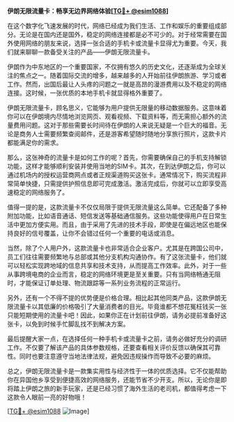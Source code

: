 **伊朗无限流量卡：畅享无边界网络体验[[TG💪+ @esim1088](https://t.me/s/esim1088)]**

在这个数字化飞速发展的时代，网络已经成为我们生活、工作和娱乐的重要组成部分。无论是在国内还是国外，稳定的网络连接都是必不可少的。对于经常需要在国外使用网络的朋友来说，选择一张合适的手机卡或流量卡显得尤为重要。今天，我们就来聊聊一款备受关注的产品——伊朗无限流量卡。

伊朗作为中东地区的一个重要国家，不仅拥有悠久的历史文化，还逐渐成为全球关注的焦点之一。随着国际交流的增多，越来越多的人开始前往伊朗旅游、学习或者工作。然而，出国后最让人头疼的问题之一就是高昂的漫游费用以及不稳定的网络连接。这时候，一张优质的本地手机卡就显得格外重要了。

伊朗无限流量卡，顾名思义，它能够为用户提供无限量的移动数据服务。这意味着你可以在伊朗境内尽情地浏览网页、观看视频、下载资料等，而无需担心额外的流量费用问题。这对于那些需要长时间待在伊朗的人来说无疑是一个巨大的福音。无论是商务人士需要频繁查阅邮件，还是游客希望随时随地分享旅行照片，这款卡片都能满足你的需求。

那么，这张神奇的流量卡是如何工作的呢？首先，你需要确保自己的手机支持解锁功能，这样才能够顺利安装并使用当地的SIM卡。其次，在到达伊朗之后，你可以通过机场内的授权运营商网点或者正规渠道购买这张卡。通常情况下，购买流程非常简单快捷，只需提供护照信息即可完成激活。激活完成后，你就可以立即享受高速稳定的网络服务了。

值得一提的是，这款流量卡不仅仅局限于提供无限流量这么简单。它还配备了多种附加功能，比如语音通话、短信发送等基础通信服务。这些功能使得用户在日常生活中更加方便实用。而且，由于采用了先进的技术手段，即使是在偏远地区也能保持良好的信号覆盖，让你不会错过任何一个重要的电话或消息。

当然，除了个人用户外，这款流量卡也非常适合企业客户。尤其是在跨国公司中，员工们往往需要频繁地与总部或其他分支机构沟通协作。有了这张流量卡，他们就可以轻松实现跨地域的信息共享和技术支持，从而提高工作效率。此外，对于一些从事跨境电商的企业而言，稳定的网络环境更是至关重要。只有当网络畅通无阻时，才能保证订单处理、物流跟踪等一系列业务流程的正常运行。

另外，还有一个不得不提的优势便是价格合理。相比起其他同类产品，这款伊朗无限流量卡以其低廉的价格吸引了大量消费者的目光。毕竟谁都不想花冤枉钱买一张只能短期使用的流量卡吧！因此，如果你正在计划前往伊朗，请务必提前准备好这张卡，以免到时候手忙脚乱找不到解决方案。

最后提醒大家一点，在选择任何一种手机卡或流量卡之前，请务必做好充分的调研工作。不仅要了解该产品的具体参数规格，还要查看相关评价反馈以确保其可靠性。同时也要注意遵守当地法律法规，避免因违规操作而导致不必要的麻烦。

总之，伊朗无限流量卡是一款集实用性与经济性于一体的优质选择。它不仅能帮助你在异国他乡享受到便捷高效的网络服务，还能节省不少开支。所以，无论你是即将踏上伊朗之旅的新手玩家，还是已经习惯了海外生活的老司机，都值得考虑一下这款令人眼前一亮的好物哦！

[[TG💪+ @esim1088](https://t.me/s/esim1088) ![Image](https://i.postimg.cc/4NQfJmqS/Snipaste-2025-05-13-00-14-12.png)]